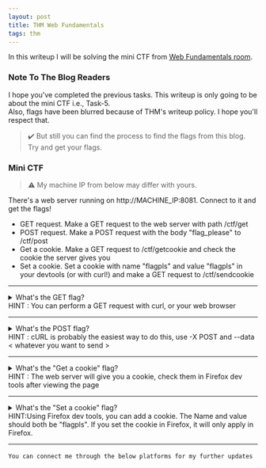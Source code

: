 ```yaml
---
layout: post
title: THM Web Fundamentals
tags: thm
---
```

In this writeup I will be solving the mini CTF from [Web Fundamentals room](https://tryhackme.com/room/webfundamentals).

### Note To The Blog Readers

I hope you've completed the previous tasks. This writeup is only going to be about the mini CTF i.e., Task-5.\
Also, flags have been blurred because of THM's writeup policy. I hope you'll respect that.

> ✔️ But still you can find the process to find the flags from this blog. Try and get your flags.

### Mini CTF 

> ⚠️ My machine IP from below may differ with yours.

There's a web server running on http://MACHINE_IP:8081. Connect to it and get the flags!

- GET request. Make a GET request to the web server with path /ctf/get
- POST request. Make a POST request with the body "flag_please" to /ctf/post
- Get a cookie. Make a GET request to /ctf/getcookie and check the cookie the server gives you
- Set a cookie. Set a cookie with name "flagpls" and value "flagpls" in your devtools (or with curl!) and make a GET request to /ctf/sendcookie

---

<details>
<summary>What's the GET flag?<br>
  HINT : You can perform a GET request with curl, or your web browser</summary>
<br>
<img src="../images/thm-web-fundamentals/flag1.jpeg" alt="Flag 1">
<!---
(dGhtezE2MjUyMGJlYzkyNWJkNzk3OWU5YWU2NWE3MjVmOTlmfQ==)
--->
</details>

---

<details>
<summary>What's the POST flag?<br>
  HINT : cURL is probably the easiest way to do this, use -X POST and --data < whatever you want to send > </summary>
<br>
<img src="../images/thm-web-fundamentals/flag2.jpeg" alt="Flag 2">
<!---
dGhtezM1MTdjOTAyZTIyZGVmOWM2ZTA5Yjk5YTkwNDBiYTA5fQ==
--->
</details>

---

<details>
<summary>What's the "Get a cookie" flag?<br>
  HINT : The web server will give you a cookie, check them in Firefox dev tools after viewing the page </summary>
<br>
<img src="../images/thm-web-fundamentals/flag3.jpeg" alt="Flag 3">
<!---
dGhtezkxYjFhYzI2MDZmMzZiOTM1ZjQ2NTU1ODIxM2Q3ZWJkfQ==
--->
</details>

---

<details>
<summary>What's the "Set a cookie" flag?<br>
  HINT:Using Firefox dev tools, you can add a cookie. The Name and value should both be "flagpls". If you set the cookie in Firefox, it will only apply in Firefox. </summary>
<br>
<img src="../images/thm-web-fundamentals/flag4.jpeg" alt="Flag 4">
<!---
dGhte2MxMGI1Y2I3NTQ2ZjM1OWQxOWM3NDdkYjJkMGY0N2IzfQ==
--->
</details>

---

`You can connect me through the below platforms for my further updates`
